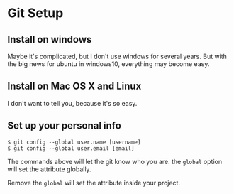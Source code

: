 # Git Setup

## Install on windows

Maybe it's complicated, but I don't use windows for several years. But with the big news for ubuntu in windows10, everything may become easy.

## Install on Mac OS X and Linux

I don't want to tell you, because it's so easy.

## Set up your personal info

```
$ git config --global user.name [username]
$ git config --global user.email [email]
```

The commands above will let the git know who you are. the  ``global``  option will set the attribute globally.

Remove the ``global`` will set the attribute inside your project.



